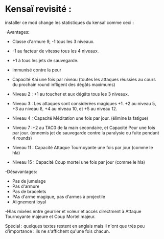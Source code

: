 # Kensaï revisité :

installer ce mod change les statistiques du kensaî comme ceci :

-Avantages:
- Classe d'armure 9, -1 tous les 3 niveaux.
- -1 au facteur de vitesse tous les 4 niveaux.
- +1 à tous les jets de sauvegarde.
- Immunisé contre la peur
- Capacité Kai une fois par niveau (toutes les attaques réussies au cours du prochain round infligent des dégâts maximums)

- Niveau 2 : +1 au toucher et aux dégâts tous les 3 niveaux.
- Niveau 3 : Les attaques sont considérées magiques +1. +2 au niveau 5, +3 au niveau 8, +4 au niveau 10, et +5 au niveau 12. 
- Niveau 4 : Capacité Méditation une fois par jour. (élimine la fatigue)
- Niveau 7 :+2 au TAC0 de la main secondaire, et Capacité Peur une fois par jour. (ennemis jet de sauvegarde contre la paralysie ou fuite pendant 4 rounds)
- Niveau 11 : Capacité Attaque Tournoyante une fois par jour (comme le hla)
- Niveau 15 : Capacité Coup mortel une fois par jour (comme le hla)
  
-Désavantages:
- Pas de jumelage
- Pas d'armure
- Pas de bracelets
- PAs d'arme magique, pas d'armes à projectile
- Alignement loyal

-Hlas mixées entre geurrier et voleur et accés directment à Attaque Tournoyante majeure et Coup Mortel majeur.


Spécial : quelques textes restent en anglais mais il n'ont que très peu d'importance : ils ne s'affichent qu'une fois chacun.
